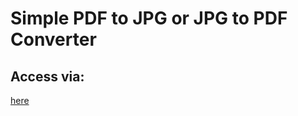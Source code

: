 # Simple PDF to JPG or JPG to PDF Converter

## Access via:

<a href="https://phuahjinwei.github.io/JPG-PDF/">here</a>
